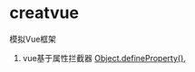 # creatvue
模拟Vue框架

1. vue基于属性拦截器 [Object.defineProperty()](https://blog.csdn.net/u011277123/article/details/58597638),